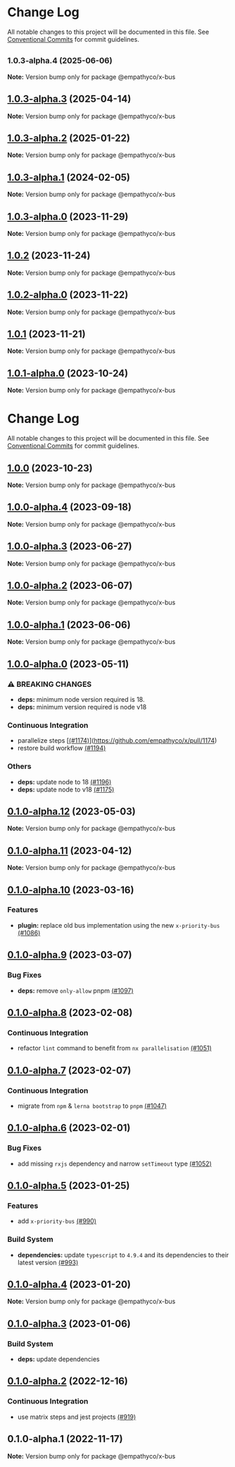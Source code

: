 # Change Log

All notable changes to this project will be documented in this file.
See [Conventional Commits](https://conventionalcommits.org) for commit guidelines.

## <small>1.0.3-alpha.4 (2025-06-06)</small>

**Note:** Version bump only for package @empathyco/x-bus





## [1.0.3-alpha.3](https://github.com/empathyco/x/compare/@empathyco/x-bus@1.0.3-alpha.2...@empathyco/x-bus@1.0.3-alpha.3) (2025-04-14)

**Note:** Version bump only for package @empathyco/x-bus





## [1.0.3-alpha.2](https://github.com/empathyco/x/compare/@empathyco/x-bus@1.0.3-alpha.1...@empathyco/x-bus@1.0.3-alpha.2) (2025-01-22)

**Note:** Version bump only for package @empathyco/x-bus





## [1.0.3-alpha.1](https://github.com/empathyco/x/compare/@empathyco/x-bus@1.0.3-alpha.0...@empathyco/x-bus@1.0.3-alpha.1) (2024-02-05)

**Note:** Version bump only for package @empathyco/x-bus





## [1.0.3-alpha.0](https://github.com/empathyco/x/compare/@empathyco/x-bus@1.0.2...@empathyco/x-bus@1.0.3-alpha.0) (2023-11-29)

**Note:** Version bump only for package @empathyco/x-bus





## [1.0.2](https://github.com/empathyco/x/compare/@empathyco/x-bus@1.0.2-alpha.0...@empathyco/x-bus@1.0.2) (2023-11-24)

**Note:** Version bump only for package @empathyco/x-bus





## [1.0.2-alpha.0](https://github.com/empathyco/x/compare/@empathyco/x-bus@1.0.1-alpha.0...@empathyco/x-bus@1.0.2-alpha.0) (2023-11-22)

**Note:** Version bump only for package @empathyco/x-bus





## [1.0.1](https://github.com/empathyco/x/compare/@empathyco/x-bus@1.0.1-alpha.0...@empathyco/x-bus@1.0.1) (2023-11-21)

**Note:** Version bump only for package @empathyco/x-bus





## [1.0.1-alpha.0](https://github.com/empathyco/x/compare/@empathyco/x-bus@1.0.0-alpha.4...@empathyco/x-bus@1.0.1-alpha.0) (2023-10-24)

**Note:** Version bump only for package @empathyco/x-bus





# Change Log

All notable changes to this project will be documented in this file. See
[Conventional Commits](https://conventionalcommits.org) for commit guidelines.

## [1.0.0](https://github.com/empathyco/x/compare/@empathyco/x-bus@1.0.0-alpha.4...@empathyco/x-bus@1.0.0) (2023-10-23)

**Note:** Version bump only for package @empathyco/x-bus

## [1.0.0-alpha.4](https://github.com/empathyco/x/compare/@empathyco/x-bus@1.0.0-alpha.3...@empathyco/x-bus@1.0.0-alpha.4) (2023-09-18)

**Note:** Version bump only for package @empathyco/x-bus

## [1.0.0-alpha.3](https://github.com/empathyco/x/compare/@empathyco/x-bus@1.0.0-alpha.2...@empathyco/x-bus@1.0.0-alpha.3) (2023-06-27)

**Note:** Version bump only for package @empathyco/x-bus

## [1.0.0-alpha.2](https://github.com/empathyco/x/compare/@empathyco/x-bus@1.0.0-alpha.1...@empathyco/x-bus@1.0.0-alpha.2) (2023-06-07)

**Note:** Version bump only for package @empathyco/x-bus

## [1.0.0-alpha.1](https://github.com/empathyco/x/compare/@empathyco/x-bus@1.0.0-alpha.0...@empathyco/x-bus@1.0.0-alpha.1) (2023-06-06)

**Note:** Version bump only for package @empathyco/x-bus

## [1.0.0-alpha.0](https://github.com/empathyco/x/compare/@empathyco/x-bus@0.1.0-alpha.12...@empathyco/x-bus@1.0.0-alpha.0) (2023-05-11)

### ⚠ BREAKING CHANGES

- **deps:** minimum node version required is 18.
- **deps:** minimum version required is node v18

### Continuous Integration

- parallelize steps [[(#1174)](https://github.com/empathyco/x/pull/1174)](https://github.com/empathyco/x/pull/1174)
- restore build workflow [(#1194)](https://github.com/empathyco/x/pull/1194)

### Others

- **deps:** update node to 18 [(#1196)](https://github.com/empathyco/x/pull/1196)
- **deps:** update node to v18 [(#1175)](https://github.com/empathyco/x/pull/1175)

## [0.1.0-alpha.12](https://github.com/empathyco/x/compare/@empathyco/x-bus@0.1.0-alpha.11...@empathyco/x-bus@0.1.0-alpha.12) (2023-05-03)

**Note:** Version bump only for package @empathyco/x-bus

## [0.1.0-alpha.11](https://github.com/empathyco/x/compare/@empathyco/x-bus@0.1.0-alpha.10...@empathyco/x-bus@0.1.0-alpha.11) (2023-04-12)

**Note:** Version bump only for package @empathyco/x-bus

## [0.1.0-alpha.10](https://github.com/empathyco/x/compare/@empathyco/x-bus@0.1.0-alpha.9...@empathyco/x-bus@0.1.0-alpha.10) (2023-03-16)

### Features

- **plugin:** replace old bus implementation using the new `x-priority-bus` [(#1086)](https://github.com/empathyco/x/pull/1086)

## [0.1.0-alpha.9](https://github.com/empathyco/x/compare/@empathyco/x-bus@0.1.0-alpha.8...@empathyco/x-bus@0.1.0-alpha.9) (2023-03-07)

### Bug Fixes

- **deps:** remove `only-allow` pnpm [(#1097)](https://github.com/empathyco/x/pull/1097)

## [0.1.0-alpha.8](https://github.com/empathyco/x/compare/@empathyco/x-bus@0.1.0-alpha.7...@empathyco/x-bus@0.1.0-alpha.8) (2023-02-08)

### Continuous Integration

- refactor `lint` command to benefit from `nx parallelisation` [(#1051)](https://github.com/empathyco/x/pull/1051)

## [0.1.0-alpha.7](https://github.com/empathyco/x/compare/@empathyco/x-bus@0.1.0-alpha.6...@empathyco/x-bus@0.1.0-alpha.7) (2023-02-07)

### Continuous Integration

- migrate from `npm` & `lerna bootstrap` to `pnpm` [(#1047)](https://github.com/empathyco/x/pull/1047)

## [0.1.0-alpha.6](https://github.com/empathyco/x/compare/@empathyco/x-bus@0.1.0-alpha.5...@empathyco/x-bus@0.1.0-alpha.6) (2023-02-01)

### Bug Fixes

- add missing `rxjs` dependency and narrow `setTimeout` type [(#1052)](https://github.com/empathyco/x/pull/1052)

## [0.1.0-alpha.5](https://github.com/empathyco/x/compare/@empathyco/x-bus@0.1.0-alpha.4...@empathyco/x-bus@0.1.0-alpha.5) (2023-01-25)

### Features

- add `x-priority-bus` [(#990)](https://github.com/empathyco/x/pull/990)

### Build System

- **dependencies:** update `typescript` to `4.9.4` and its dependencies to their latest version
  [(#993)](https://github.com/empathyco/x/pull/993)

## [0.1.0-alpha.4](https://github.com/empathyco/x/compare/@empathyco/x-bus@0.1.0-alpha.3...@empathyco/x-bus@0.1.0-alpha.4) (2023-01-20)

**Note:** Version bump only for package @empathyco/x-bus

## [0.1.0-alpha.3](https://github.com/empathyco/x/compare/@empathyco/x-bus@0.1.0-alpha.2...@empathyco/x-bus@0.1.0-alpha.3) (2023-01-06)

### Build System

- **deps:** update dependencies

## [0.1.0-alpha.2](https://github.com/empathyco/x/compare/@empathyco/x-bus@0.1.0-alpha.1...@empathyco/x-bus@0.1.0-alpha.2) (2022-12-16)

### Continuous Integration

- use matrix steps and jest projects [(#919)](https://github.com/empathyco/x/pull/919)

## 0.1.0-alpha.1 (2022-11-17)

**Note:** Version bump only for package @empathyco/x-bus
